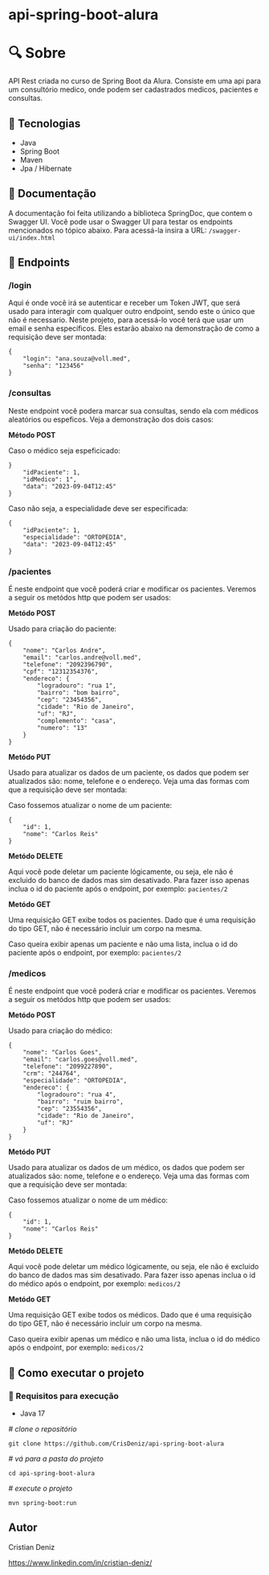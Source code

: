 # api-spring-boot-alura

# 🔍 Sobre
API Rest criada no curso de Spring Boot da Alura. Consiste em uma api para um consultório medico, onde podem ser cadastrados medicos, pacientes e consultas.

## 🤖 Tecnologias
- Java
- Spring Boot
- Maven
- Jpa / Hibernate

## 📖 Documentação
A documentação foi feita utilizando a biblioteca SpringDoc, que contem o Swagger UI. Você pode usar o Swagger UI para testar os endpoints mencionados no tópico abaixo. 
Para acessá-la insira a URL: ```/swagger-ui/index.html```

## 👀 Endpoints

### /login
Aqui é onde você irá se autenticar e receber um Token JWT, que será usado para interagir com qualquer outro endpoint, sendo este o único que não é necessario. Neste projeto, para 
acessá-lo você terá que usar um email e senha específicos. Eles estarão abaixo na demonstração de como a requisição deve ser montada:

```
{
	"login": "ana.souza@voll.med",
	"senha": "123456"
}
```

### /consultas
Neste endpoint você podera marcar sua consultas, sendo ela com médicos aleatórios ou espeficos. Veja a demonstração dos dois casos:

**Método POST**

Caso o médico seja espeficicado:
```
}
	"idPaciente": 1,
	"idMedico": 1",
	"data": "2023-09-04T12:45"
}
```
Caso não seja, a especialidade deve ser especificada:

```
{
	"idPaciente": 1,
	"especialidade": "ORTOPEDIA",
	"data": "2023-09-04T12:45"
}
```

### /pacientes
É neste endpoint que você poderá criar e modificar os pacientes. Veremos a seguir os metódos http que podem ser usados:

**Metódo POST**

Usado para criação do paciente:

```
{
	"nome": "Carlos Andre",
	"email": "carlos.andre@voll.med",
	"telefone": "2092396790",
	"cpf": "12312354376",
	"endereco": {
		"logradouro": "rua 1",
		"bairro": "bom bairro",
		"cep": "23454356",
		"cidade": "Rio de Janeiro",
		"uf": "RJ",
		"complemento": "casa",
		"numero": "13"
	}
}
```

**Metódo PUT**

Usado para atualizar os dados de um paciente, os dados que podem ser atualizados são: nome, telefone e o endereço. Veja uma das formas com que a requisição deve ser montada:

Caso fossemos atualizar o nome de um paciente:
```
{
	"id": 1,
	"nome": "Carlos Reis"
}
```

**Metódo DELETE**

Aqui você pode deletar um paciente lógicamente, ou seja, ele não é excluido do banco de dados mas sim desativado.
Para fazer isso apenas inclua o id do paciente após o endpoint, por exemplo: ``` pacientes/2 ```

**Metódo GET**

Uma requisição GET exibe todos os pacientes. Dado que é uma requisição do tipo GET, não é necessário incluir um corpo na mesma.

Caso queira exibir apenas um paciente e não uma lista, inclua o id do paciente após o endpoint, por exemplo: ``` pacientes/2 ```

### /medicos
É neste endpoint que você poderá criar e modificar os pacientes. Veremos a seguir os metódos http que podem ser usados:

**Metódo POST**

Usado para criação do médico:

```
{
	"nome": "Carlos Goes",
	"email": "carlos.goes@voll.med",
	"telefone": "2099227890",
	"crm": "244764",
	"especialidade": "ORTOPEDIA",
	"endereco": {
		"logradouro": "rua 4",
		"bairro": "ruim bairro",
		"cep": "23554356",
		"cidade": "Rio de Janeiro",
		"uf": "RJ"
	}
}
```

**Metódo PUT**

Usado para atualizar os dados de um médico, os dados que podem ser atualizados são: nome, telefone e o endereço. Veja uma das formas com que a requisição deve ser montada:

Caso fossemos atualizar o nome de um médico:
```
{
	"id": 1,
	"nome": "Carlos Reis"
}
```

**Metódo DELETE**

Aqui você pode deletar um médico lógicamente, ou seja, ele não é excluido do banco de dados mas sim desativado.
Para fazer isso apenas inclua o id do médico após o endpoint, por exemplo: ``` medicos/2 ```

**Metódo GET**

Uma requisição GET exibe todos os médicos. Dado que é uma requisição do tipo GET, não é necessário incluir um corpo na mesma.

Caso queira exibir apenas um médico e não uma lista, inclua o id do médico após o endpoint, por exemplo: ``` medicos/2 ```


## 🏃 Como executar o projeto

### 📍 Requisitos para execução

- Java 17


*# clone o repositório*

```
git clone https://github.com/CrisDeniz/api-spring-boot-alura
```

*# vá para a pasta do projeto*

```
cd api-spring-boot-alura
```

*# execute o projeto*

```
mvn spring-boot:run
```

## Autor

Cristian Deniz

https://www.linkedin.com/in/cristian-deniz/
